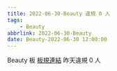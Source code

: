 ```yaml
---
title: 2022-06-30-Beauty 違規 0 人
tags:
    - Beauty
abbrlink: 2022-06-30-Beauty
date: Beauty-2022-06-30 12:00:00
---
```

Beauty 板 [板規連結](https://www.ptt.cc/bbs/Beauty/M.1630069980.A.84B.html)
昨天違規 0 人
